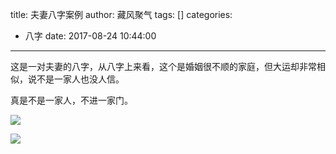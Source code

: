 title: 夫妻八字案例
author: 藏风聚气
tags: []
categories:
  - 八字
date: 2017-08-24 10:44:00
---
这是一对夫妻的八字，从八字上来看，这个是婚姻很不顺的家庭，但大运却非常相似，说不是一家人也没人信。

真是不是一家人，不进一家门。

![](http://fs-image.pull.net.cn/17-8-24/74134665.jpg!800)

![](http://fs-image.pull.net.cn/17-8-24/58598355.jpg!800)